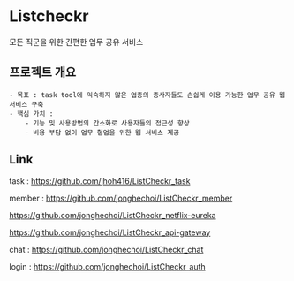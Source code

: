 # Listcheckr

모든 직군을 위한 간편한 업무 공유 서비스

## 프로젝트 개요

    - 목표 : task tool에 익숙하지 않은 업종의 종사자들도 손쉽게 이용 가능한 업무 공유 웹 서비스 구축
    - 핵심 가치 :
        - 기능 및 사용방법의 간소화로 사용자들의 접근성 향상
        - 비용 부담 없이 업무 협업을 위한 웹 서비스 제공

## Link

task : https://github.com/jhoh416/ListCheckr_task

member : https://github.com/jonghechoi/ListCheckr_member

https://github.com/jonghechoi/ListCheckr_netflix-eureka

https://github.com/jonghechoi/ListCheckr_api-gateway

chat : https://github.com/jonghechoi/ListCheckr_chat

login : https://github.com/jonghechoi/ListCheckr_auth

